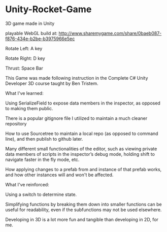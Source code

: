 # Unity-Rocket-Game
3D game made in Unity

playable WebGL build at: http://www.sharemygame.com/share/0baeb087-f876-434e-b2be-b3975966e5ec

Rotate Left: A key

Rotate Right: D key

Thrust: Space Bar


This Game was made following instruction in the Complete C# Unity Developer 3D course taught by Ben Tristem.

What I've learned:

Using SerializeField to expose data members in the inspector, as opposed to making them public.

There is a popular gitignore file I utilized to maintain a much cleaner repository

How to use Sourcetree to maintain a local repo (as opposed to command line), and then publish to github later.

Many different small functionalities of the editor, such as viewing private data members of scripts in the inspector’s debug mode, holding shift to navigate faster in the fly mode, etc.

How applying changes to a prefab from and instance of that prefab works, and how other instances will and won't be affected. 

What I've reinforced:

Using a switch to determine state.

Simplifying functions by breaking them down into smaller functions can be useful for readability, even if the subfunctions may not be used elsewhere.

Developing in 3D is a lot more fun and tangible than developing in 2D, for me.




